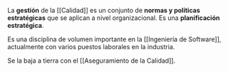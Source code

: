 La **gestión** de la [[Calidad]] es un conjunto de **normas y políticas estratégicas** que se aplican a nivel organizacional. Es una **planificación estratégica**.

Es una disciplina de volumen importante en la [[Ingeniería de Software]], actualmente con varios puestos laborales en la industria.

Se la baja a tierra con el [[Aseguramiento de la Calidad]].
